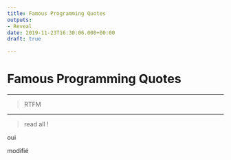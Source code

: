 ```yaml
---
title: Famous Programming Quotes
outputs:
- Reveal
date: 2019-11-23T16:30:06.000+00:00
draft: true

---
```

# Famous Programming Quotes

***

> RTFM

***

> read all !

oui

modifié